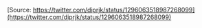 [Source: https://twitter.com/diprjk/status/1296063518987268099](https://twitter.com/diprjk/status/1296063518987268099)
